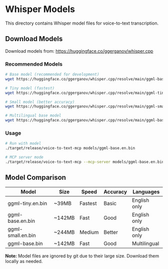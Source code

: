 # Whisper Models

This directory contains Whisper model files for voice-to-text transcription.

## Download Models

Download models from: https://huggingface.co/ggerganov/whisper.cpp

### Recommended Models

```bash
# Base model (recommended for development)
wget https://huggingface.co/ggerganov/whisper.cpp/resolve/main/ggml-base.en.bin

# Tiny model (fastest)
wget https://huggingface.co/ggerganov/whisper.cpp/resolve/main/ggml-tiny.en.bin

# Small model (better accuracy)
wget https://huggingface.co/ggerganov/whisper.cpp/resolve/main/ggml-small.en.bin

# Multilingual base model
wget https://huggingface.co/ggerganov/whisper.cpp/resolve/main/ggml-base.bin
```

### Usage

```bash
# Run with model
./target/release/voice-to-text-mcp models/ggml-base.en.bin

# MCP server mode
./target/release/voice-to-text-mcp --mcp-server models/ggml-base.en.bin
```

## Model Comparison

| Model | Size | Speed | Accuracy | Languages |
|-------|------|-------|----------|-----------|
| ggml-tiny.en.bin | ~39MB | Fastest | Basic | English only |
| ggml-base.en.bin | ~142MB | Fast | Good | English only |
| ggml-small.en.bin | ~244MB | Medium | Better | English only |
| ggml-base.bin | ~142MB | Fast | Good | Multilingual |

**Note:** Model files are ignored by git due to their large size. Download them locally as needed.